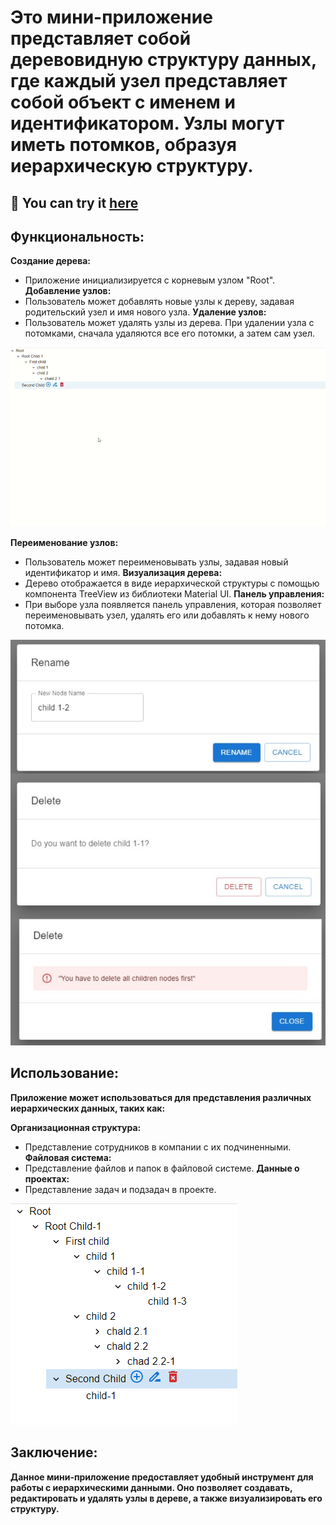 # Это мини-приложение представляет собой деревовидную структуру данных, где каждый узел представляет собой объект с именем и идентификатором. Узлы могут иметь потомков, образуя иерархическую структуру.

## :link: You can try it [here](https://tree-node-app.vercel.app)

## Функциональность:

**Создание дерева:** 
- Приложение инициализируется с корневым узлом "Root".
**Добавление узлов:**
- Пользователь может добавлять новые узлы к дереву, задавая родительский узел и имя нового узла.
**Удаление узлов:**
- Пользователь может удалять узлы из дерева. При удалении узла с потомками, сначала удаляются все его потомки, а затем сам узел.

![img](src/assets/tree-3.gif)

**Переименование узлов:**
- Пользователь может переименовывать узлы, задавая новый идентификатор и имя.
**Визуализация дерева:**
- Дерево отображается в виде иерархической структуры с помощью компонента TreeView из библиотеки Material UI.
**Панель управления:**
- При выборе узла появляется панель управления, которая позволяет переименовывать узел, удалять его или добавлять к нему нового потомка.

![img](src/assets/tree-2.jpg)

## Использование:

**Приложение может использоваться для представления различных иерархических данных, таких как:**

**Организационная структура:**
- Представление сотрудников в компании с их подчиненными.
**Файловая система:**
- Представление файлов и папок в файловой системе.
**Данные о проектах:**
- Представление задач и подзадач в проекте.

![иерархия](src/assets/tree-1.png)

## Заключение:

**Данное мини-приложение предоставляет удобный инструмент для работы с иерархическими данными. 
Оно позволяет создавать, редактировать и удалять узлы в дереве, а также визуализировать его структуру.**
